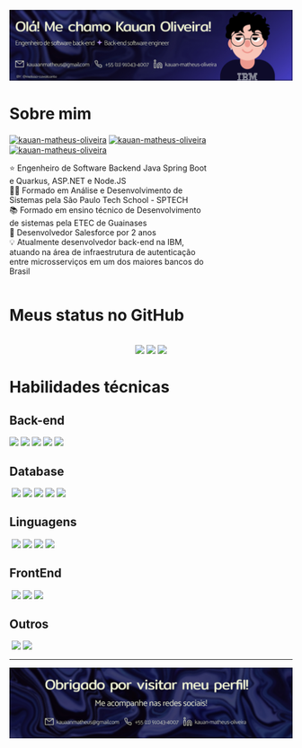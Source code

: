 ![Banner](https://raw.githubusercontent.com/KauanMO/Bucket/refs/heads/main/header.jpg)

<h1 align="left">Sobre mim</h1>
<a href="https://linkedin.com/in/kauan-matheus-oliveira" target="blank"><img align="center" src="https://img.shields.io/badge/LinkedIn-0077B5?style=for-the-badge&logo=linkedin&logoColor=white" alt="kauan-matheus-oliveira"/></a>
<a href="mailto:kauaanmatheus@gmail.com" target="blank"><img align="center" src="https://img.shields.io/badge/Gmail-D14836?style=for-the-badge&logo=gmail&logoColor=white" alt="kauan-matheus-oliveira"/></a>
<a href="https://wa.me/5511910434007" target="blank"><img align="center" src="https://img.shields.io/badge/WhatsApp-25D366?style=for-the-badge&logo=whatsapp&logoColor=white" alt="kauan-matheus-oliveira"/></a>

<div style='display: flex'>
    <div style='width: 70%'>
        <p align='start'>
            ⭐ Engenheiro de Software Backend Java Spring Boot e Quarkus, ASP.NET e Node.JS <br>
            🧑‍🎓 Formado em Análise e Desenvolvimento de Sistemas pela São Paulo Tech School - SPTECH <br>
            📚 Formado em ensino técnico de Desenvolvimento de sistemas pela ETEC de Guainases <br>
            🚀 Desenvolvedor Salesforce por 2 anos <br>
            💡 Atualmente desenvolvedor back-end na IBM, atuando na área de infraestrutura de autenticação entre microsserviços em um dos maiores bancos do Brasil <br>
        </p>
    </div>
</div>

<h1>Meus status no GitHub</h1>
<div align='center'>
    <div>
    <br>
        <img src="https://github-readme-stats.vercel.app/api?username=KauanMO&theme=midnight-purple&show_icons=true&hide_border=true&count_private=true" width="50%"/>
        <img src="https://github-readme-streak-stats.herokuapp.com?user=KauanMO&theme=midnight-purple&hide_border=true&short_numbers=true&date_format=M%20j%5B%2C%20Y%5D&mode=weekly" width="50%"/>
        <img src="https://github-readme-stats.vercel.app/api/top-langs/?username=KauanMO&theme=midnight-purple&show_icons=true&hide_border=true&layout=compact" width="50%"/>
    </div>
</div>
  
<h1 align="left">Habilidades técnicas</h1>
<div align="left">
  <h2>Back-end</h2>
  <div align="left">
  ‎<img src='https://img.shields.io/badge/.NET-5C2D91?style=for-the-badge&logo=.net&logoColor=white'>
  <img src='https://img.shields.io/badge/Node.js-43853D?style=for-the-badge&logo=node.js&logoColor=white'>
  <img src='https://img.shields.io/badge/Express.js-404D59?style=for-the-badge'>
  <img src='https://img.shields.io/badge/Spring-6DB33F?style=for-the-badge&logo=spring&logoColor=white'>
  <img src='https://img.shields.io/badge/quarkus-%234794EB.svg?style=for-the-badge&logo=quarkus&logoColor=white'>
  
<div align="left">
  <h2>Database</h2>
  <div align="left">
  ‎ <img src='https://img.shields.io/badge/MySQL-00000F?style=for-the-badge&logo=mysql&logoColor=white'>
  <img src='https://img.shields.io/badge/MongoDB-4EA94B?style=for-the-badge&logo=mongodb&logoColor=white'>
  <img src='https://img.shields.io/badge/SQLite-07405E?style=for-the-badge&logo=sqlite&logoColor=white'>
  <img src='https://img.shields.io/badge/Microsoft%20SQL%20Server-CC2927?style=for-the-badge&logo=microsoft%20sql%20server&logoColor=white'>
  <img src='https://img.shields.io/badge/postgres-%23316192.svg?style=for-the-badge&logo=postgresql&logoColor=white'>
<div align="left">
  <h2>Linguagens</h2>
  <div align="left">
  ‎ <img src='https://img.shields.io/badge/C%23-239120?style=for-the-badge&logo=c-sharp&logoColor=white'>
  <img src='https://img.shields.io/badge/JavaScript-F7DF1E?style=for-the-badge&logo=javascript&logoColor=black'>
  <img src='https://img.shields.io/badge/Java-ED8B00?style=for-the-badge&logo=openjdk&logoColor=white'>
  <img src='https://img.shields.io/badge/kotlin-%237F52FF.svg?style=for-the-badge&logo=kotlin&logoColor=white'>
<div align="left">
  <h2>FrontEnd</h2>
  <div align="left">
  ‎ <img src='https://img.shields.io/badge/HTML5-E34F26?style=for-the-badge&logo=html5&logoColor=white'>
  <img src='https://img.shields.io/badge/CSS3-1572B6?style=for-the-badge&logo=css3&logoColor=white'>
  <img src='https://img.shields.io/badge/React-20232A?style=for-the-badge&logo=react&logoColor=61DAFB'>
<div align="left">
  <h2>Outros</h2>
  <div align="left">
  ‎ <img src='https://img.shields.io/badge/Unity-100000?style=for-the-badge&logo=unity&logoColor=white'>
  <img src='https://img.shields.io/badge/json%20web%20tokens-323330?style=for-the-badge&logo=json-web-tokens&logoColor=pink'>

---

![Footer](https://raw.githubusercontent.com/KauanMO/Bucket/refs/heads/main/footer.jpg)
